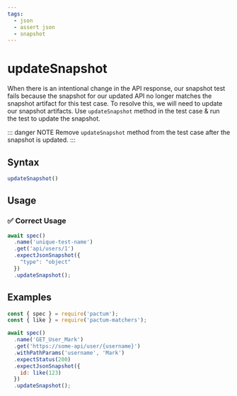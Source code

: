 ```yaml
---
tags:
  - json
  - assert json
  - snapshot
---
```


# updateSnapshot

When there is an intentional change in the API response, our snapshot test fails because the snapshot for our updated API no longer matches the snapshot artifact for this test case. To resolve this, we will need to update our snapshot artifacts. Use `updateSnapshot` method in the test case & run the test to update the snapshot.

::: danger NOTE
Remove `updateSnapshot` method from the test case after the snapshot is updated.
:::

## Syntax

```js
updateSnapshot()
```
## Usage

### ✅  Correct Usage

```js 
await spec()
  .name('unique-test-name')
  .get('api/users/1')
  .expectJsonSnapshot({
    "type": "object"
  })
  .updateSnapshot();
```

## Examples

```js
const { spec } = require('pactum');
const { like } = require('pactum-matchers');

await spec()
  .name('GET_User_Mark')
  .get('https://some-api/user/{username}')
  .withPathParams('username', 'Mark')
  .expectStatus(200)
  .expectJsonSnapshot({
    id: like(123)
  })
  .updateSnapshot();
```